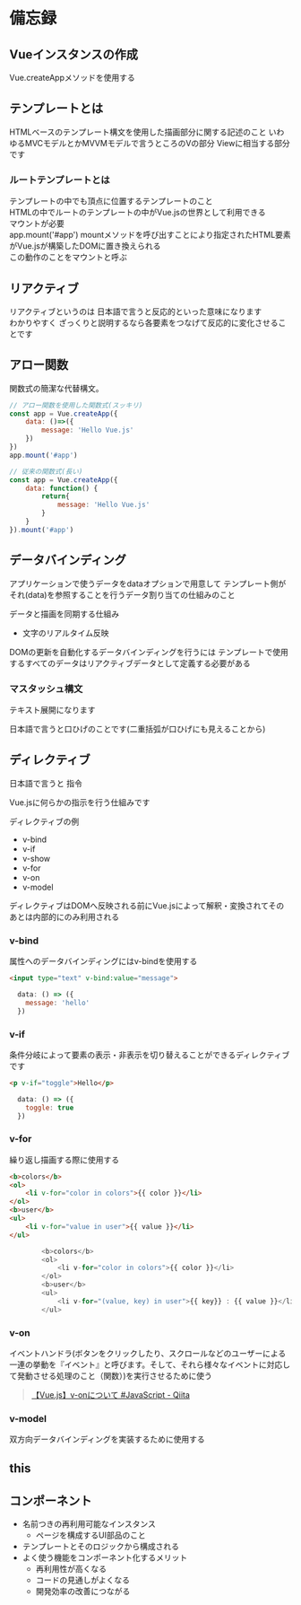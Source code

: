 # 備忘録

## Vueインスタンスの作成

Vue.createAppメソッドを使用する

## テンプレートとは

HTMLベースのテンプレート構文を使用した描画部分に関する記述のこと
いわゆるMVCモデルとかMVVMモデルで言うところのVの部分 Viewに相当する部分です

### ルートテンプレートとは

テンプレートの中でも頂点に位置するテンプレートのこと  
HTMLの中でルートのテンプレートの中がVue.jsの世界として利用できる  
マウントが必要  
app.mount('#app')
mountメソッドを呼び出すことにより指定されたHTML要素がVue.jsが構築したDOMに置き換えられる  
この動作のことをマウントと呼ぶ

## リアクティブ

リアクティブというのは 日本語で言うと反応的といった意味になります  
わかりやすく ざっくりと説明するなら各要素をつなげて反応的に変化させることです

## アロー関数

関数式の簡潔な代替構文。  

```js
// アロー関数を使用した関数式(スッキリ)
const app = Vue.createApp({
    data: ()=>({
        message: 'Hello Vue.js'
    })
})
app.mount('#app')

// 従来の関数式(長い)
const app = Vue.createApp({
    data: function() {
        return{
            message: 'Hello Vue.js'
        }
    }
}).mount('#app')
```

## データバインディング

アプリケーションで使うデータをdataオプションで用意して テンプレート側がそれ(data)を参照することを行うデータ割り当ての仕組みのこと

データと描画を同期する仕組み

- 文字のリアルタイム反映

DOMの更新を自動化するデータバインディングを行うには テンプレートで使用するすべてのデータはリアクティブデータとして定義する必要がある  

### マスタッシュ構文

テキスト展開になります

日本語で言うと口ひげのことです(二重括弧が口ひげにも見えることから)

## ディレクティブ

日本語で言うと 指令  

Vue.jsに何らかの指示を行う仕組みです

ディレクティブの例

- v-bind
- v-if
- v-show
- v-for
- v-on
- v-model

ディレクティブはDOMへ反映される前にVue.jsによって解釈・変換されてそのあとは内部的にのみ利用される

### v-bind

属性へのデータバインディングにはv-bindを使用する

```html
<input type="text" v-bind:value="message">
```

```js
  data: () => ({
    message: 'hello'
  })
```

### v-if

条件分岐によって要素の表示・非表示を切り替えることができるディレクティブです

```html
<p v-if="toggle">Hello</p>
```

```js
  data: () => ({
    toggle: true
  })
```

### v-for

繰り返し描画する際に使用する

```html
<b>colors</b>
<ol>
    <li v-for="color in colors">{{ color }}</li>
</ol>
<b>user</b>
<ul>
    <li v-for="value in user">{{ value }}</li>
</ul>
```

```js
        <b>colors</b>
        <ol>
            <li v-for="color in colors">{{ color }}</li>
        </ol>
        <b>user</b>
        <ul>
            <li v-for="(value, key) in user">{{ key}} : {{ value }}</li>
        </ul>
```

### v-on

イベントハンドラ(ボタンをクリックしたり、スクロールなどのユーザーによる一連の挙動を『イベント』と呼びます。そして、それら様々なイベントに対応して発動させる処理のこと（関数）)を実行させるために使う
> [【Vue.js】v-onについて #JavaScript - Qiita](https://qiita.com/Yudai_35_/items/abab633a25deddf09b75)

### v-model

双方向データバインディングを実装するために使用する

## this

## コンポーネント

- 名前つきの再利用可能なインスタンス
    - ページを構成するUI部品のこと
- テンプレートとそのロジックから構成される
- よく使う機能をコンポーネント化するメリット
    - 再利用性が高くなる
    - コードの見通しがよくなる
    - 開発効率の改善につながる
